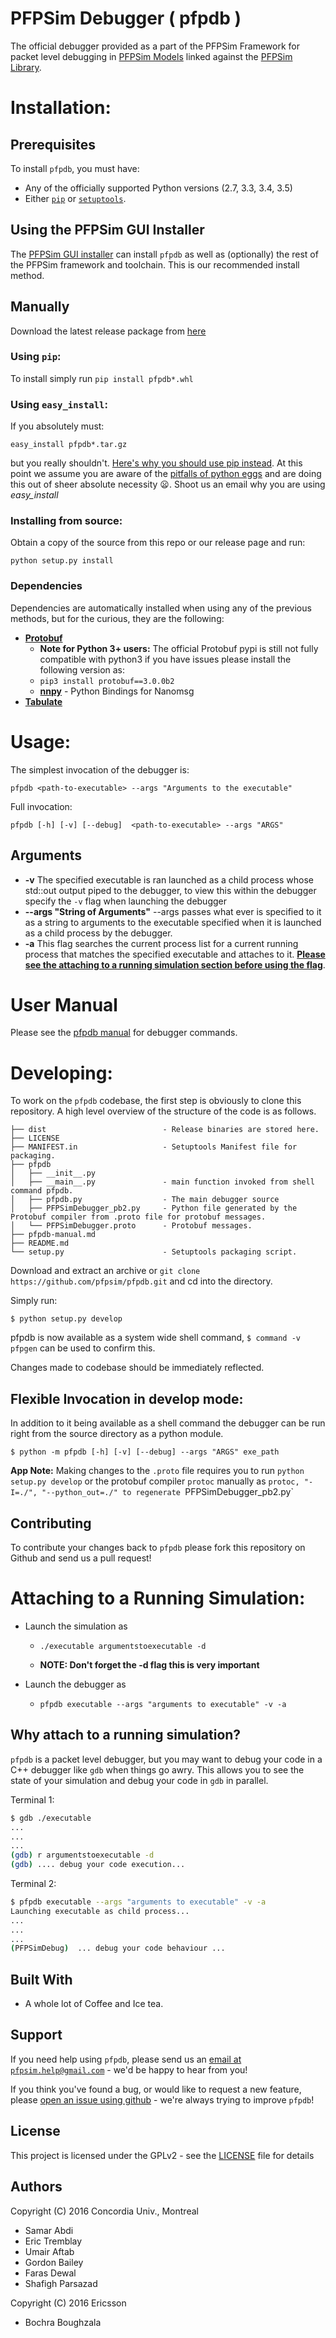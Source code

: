 # PFPSim Debugger ( pfpdb )

The official debugger provided as a part of the PFPSim Framework for packet level debugging in [PFPSim Models](https://github.com/pfpsim/pfpgen) linked against the [PFPSim Library](https://github.com/pfpsim/PFPSim).

# Installation:

## Prerequisites

To install `pfpdb`, you must have:

- Any of the officially supported Python versions (2.7, 3.3, 3.4, 3.5)
- Either [`pip`](https://pypi.python.org/pypi/pip) or [`setuptools`](https://pypi.python.org/pypi/setuptools).

## Using the PFPSim GUI Installer
The [PFPSim GUI installer](https://github.com/pfpsim/pfpsim-installer) can install `pfpdb` as well as (optionally) the rest of the PFPSim framework and
toolchain. This is our recommended install method.

## Manually

Download the latest release package from [here](https://github.com/pfpsim/pfpdb/releases)

### Using `pip`:
To install simply run `pip install pfpdb*.whl`

### Using `easy_install`:
If you absolutely must:

`easy_install pfpdb*.tar.gz`

but you really shouldn't.
[Here's why you should use pip instead](http://stackoverflow.com/questions/3220404/why-use-pip-over-easy-install/30408520#30408520). At this point we assume you are aware of the [pitfalls of python eggs](http://python-packaging-user-guide.readthedocs.io/en/latest/wheel_egg/) and are doing this out of sheer absolute necessity :frowning:. Shoot us an email why you are using *easy_install*

### Installing from source:
Obtain a copy of the source from this repo or our release page and run:

``` python setup.py install ```

### Dependencies

Dependencies are automatically installed when using any of the previous methods, but for the curious, they are the following:

- [**Protobuf**](https://developers.google.com/protocol-buffers/)
  - **Note for Python 3+ users:** The official Protobuf pypi is still not fully compatible with python3 if you have issues please install the following version as:
   - ``` pip3 install protobuf==3.0.0b2 ```
  - [**nnpy**](https://github.com/nanomsg/nnpy) - Python Bindings for Nanomsg
- [**Tabulate**](https://pypi.python.org/pypi/tabulate)

# Usage:

The simplest invocation of the debugger is:

``` pfpdb <path-to-executable> --args "Arguments to the executable" ```

Full invocation:

``` pfpdb [-h] [-v] [--debug]  <path-to-executable> --args "ARGS" ```

## Arguments

- **-v** The specified executable is ran launched as a child process whose std::out output piped to the debugger, to view this within the debugger specify the `-v` flag when launching the debugger
- **--args "String of Arguments"** --args passes what ever is specified to it as a string to arguments to the executable specified when it is launched as a child process by the debugger.
- **-a** This flag searches the current process list for a current running process that matches the specified executable and attaches to it. [**Please see the attaching to a running simulation section before using the flag**](https://github.com/pfpsim/pfpdb#attaching-to-a-running-simulation).

# User Manual
Please see the [pfpdb manual](./pfpdb-manual.md) for debugger commands.


# Developing:

To work on the `pfpdb` codebase, the first step is obviously to clone this repository. A high level overview of the structure of the code is as follows.

```
├── dist                          - Release binaries are stored here.
├── LICENSE
├── MANIFEST.in                   - Setuptools Manifest file for packaging.
├── pfpdb
│   ├── __init__.py
│   ├── __main__.py               - main function invoked from shell command pfpdb.
│   ├── pfpdb.py                  - The main debugger source
│   ├── PFPSimDebugger_pb2.py     - Python file generated by the Protobuf compiler from .proto file for protobuf messages.
│   └── PFPSimDebugger.proto      - Protobuf messages.
├── pfpdb-manual.md
├── README.md
└── setup.py                      - Setuptools packaging script.
```
Download and extract an archive or `git clone https://github.com/pfpsim/pfpdb.git` and cd into the directory.

Simply run:

``` $ python setup.py develop ```

pfpdb is now available as a system wide shell command, `$ command -v pfpgen` can be used to confirm this.

Changes made to codebase should be immediately reflected.

## Flexible Invocation in develop mode:
In addition to it being available as a shell command the debugger can be run right from the source directory as a python module.

```
$ python -m pfpdb [-h] [-v] [--debug] --args "ARGS" exe_path

```

**App Note:** Making changes to the `.proto` file requires you to run ```python setup.py develop```  or the protobuf compiler `protoc` manually  as `protoc, "-I=./", "--python_out=./" to regenerate `PFPSimDebugger_pb2.py`

## Contributing
To contribute your changes back to `pfpdb` please fork this repository on Github and send us a pull request!


# Attaching to a Running Simulation:

- Launch the simulation as

  - ``` ./executable argumentstoexecutable -d ```

  - **NOTE: Don't forget the -d flag this is very important**
- Launch the debugger as
  - ``` pfpdb executable --args "arguments to executable" -v -a ```

## Why attach to a running simulation?
`pfpdb` is a packet level debugger, but you may want to debug your code in a C++ debugger like `gdb` when things go awry.
This allows you to see the state of your simulation and debug your code in `gdb` in parallel.

Terminal 1:
```bash
$ gdb ./executable
...
...
...
(gdb) r argumentstoexecutable -d
(gdb) .... debug your code execution...
```
Terminal 2:
```bash
$ pfpdb executable --args "arguments to executable" -v -a
Launching executable as child process...
...
...
...
(PFPSimDebug)  ... debug your code behaviour ...
```

## Built With

* A whole lot of Coffee and Ice tea.

## Support
If you need help using `pfpdb`, please send us an [email at `pfpsim.help@gmail.com`](mailto:pfpsim.help@gmail.com) -
we'd be happy to hear from you!

If you think you've found a bug, or would like to request a new feature, please
[open an issue using github](https://github.com/pfpsim/pfpdb/issues) - we're always trying to improve `pfpdb`!


## License

This project is licensed under the GPLv2 - see the [LICENSE](./LICENSE) file for details

## Authors
Copyright (C) 2016 Concordia Univ., Montreal
 - Samar Abdi
 - Eric Tremblay
 - Umair Aftab
 - Gordon Bailey
 - Faras Dewal
 - Shafigh Parsazad

Copyright (C) 2016 Ericsson
- Bochra Boughzala
